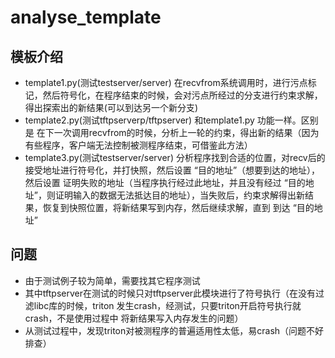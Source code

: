 # analyse_template
## 模板介绍
- template1.py(测试testserver/server) 在recvfrom系统调用时，进行污点标记，然后符号化，在程序结束的时候，会对污点所经过的分支进行约束求解，得出探索出的新结果(可以到达另一个新分支)
- template2.py(测试tftpserverp/tftpserver) 和template1.py 功能一样。区别是 在下一次调用recvfrom的时候，分析上一轮的约束，得出新的结果（因为有些程序，客户端无法控制被测程序结束，可借鉴此方法）
- template3.py(测试testserver/server) 分析程序找到合适的位置，对recv后的接受地址进行符号化，并打快照，然后设置 “目的地址”（想要到达的地址）， 然后设置 证明失败的地址（当程序执行经过此地址，并且没有经过 “目的地址”，则证明输入的数据无法抵达目的地址），当失败后，约束求解得出新结果，恢复到快照位置，将新结果写到内存，然后继续求解，直到 到达 “目的地址”


## 问题
- 由于测试例子较为简单，需要找其它程序测试
- 其中tftpserver在测试的时候只对tftpserver此模块进行了符号执行（在没有过滤libc库的时候，triton 发生crash，经测试，只要triton开启符号执行就crash，不是使用过程中 将新结果写入内存发生的问题）
- 从测试过程中，发现triton对被测程序的普遍适用性太低，易crash（问题不好排查）
